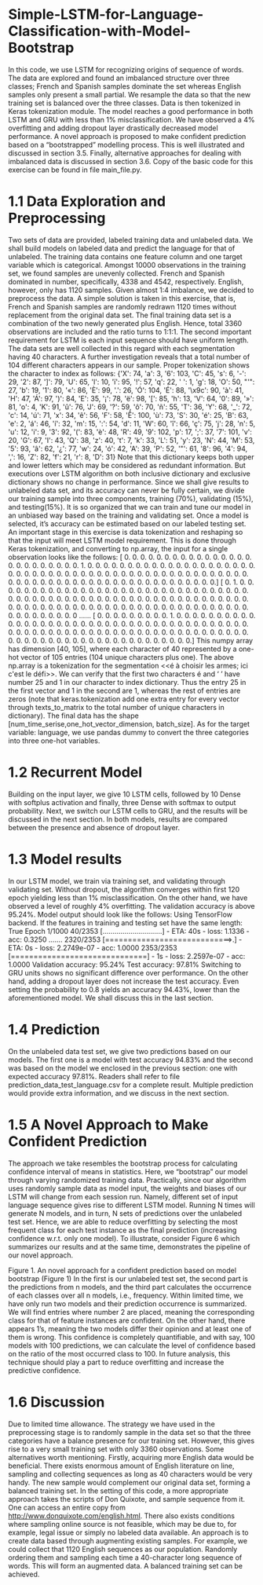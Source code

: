 # Simple-LSTM-for-Language-Classification-with-Model-Bootstrap
In this code, we use LSTM for recognizing origins of sequence of words. The data are explored and found an imbalanced structure over three classes; French and Spanish samples dominate the set whereas English samples only present a small partial. We resample the data so that the new training set is balanced over the three classes. Data is then tokenized in Keras tokenization module. The model reaches a good performance in both LSTM and GRU with less than 1% misclassification. We have observed a 4% overfitting and adding dropout layer drastically decreased model performance. A novel approach is proposed to make confident prediction based on a “bootstrapped” modelling process. This is well illustrated and discussed in section 3.5. Finally, alternative approaches for dealing with imbalanced data is discussed in section 3.6. Copy of the basic code for this exercise can be found in file main_file.py.
# 1.1 Data Exploration and Preprocessing
Two sets of data are provided, labeled training data and unlabeled data. We shall build models on labeled data and predict the language for that of unlabeled. The training data contains one feature column and one target variable which is categorical. Amongst 10000 observations in the training set, we found samples are unevenly collected. French and Spanish dominated in number, specifically, 4338 and 4542, respectively. English, however, only has 1120 samples. Given almost 1:4 imbalance, we decided to preprocess the data. A simple solution is taken in this exercise, that is, French and Spanish samples are randomly redrawn 1120 times without replacement from the original data set. The final training data set is a combination of the two newly generated plus English. Hence, total 3360 observations are included and the ratio turns to 1:1:1. The second important requirement for LSTM is each input sequence should have uniform length. The data sets are well collected in this regard with each segmentation having 40 characters. 
A further investigation reveals that a total number of 104 different characters appears in our sample. Proper tokenization shows the character to index as follows:
{'X': 74, 'a': 3, '6': 103, 'C': 45, 's': 6, '-': 29, '2': 87, ']': 79, 'U': 65, 'l': 10, 'ï': 95, '!': 57, 'q': 22, ' ': 1, 'g': 18, 'O': 50, "'": 27, 'b': 19, '1': 80, '«': 86, 'È': 99, '.': 26, 'Ó': 104, 'É': 88, '\x9c': 90, 'à': 41, 'H': 47, 'Á': 97, ')': 84, 'E': 35, '¡': 78, 'ë': 98, '[': 85, 'h': 13, 'V': 64, '0': 89, '»': 81, 'o': 4, 'K': 91, 'û': 76, 'J': 69, '?': 59, 'ô': 70, 'ñ': 55, 'T': 36, 'Y': 68, '_': 72, 'c': 14, 'ú': 71, 'x': 34, 'ê': 56, 'F': 58, 'Ê': 100, 'ù': 73, 'S': 30, 'é': 25, 'B': 63, 'e': 2, 'á': 46, 'í': 32, 'm': 15, ':': 54, 'd': 11, 'W': 60, 'î': 66, 'ç': 75, 'j': 28, 'n': 5, 'u': 12, 'i': 9, '3': 92, '(': 83, 'è': 48, 'R': 49, '9': 102, 'p': 17, ';': 37, '7': 101, 'v': 20, 'G': 67, 'I': 43, 'Q': 38, 'z': 40, 't': 7, 'k': 33, 'L': 51, 'y': 23, 'N': 44, 'M': 53, '5': 93, 'â': 62, '¿': 77, 'w': 24, 'ó': 42, 'A': 39, 'P': 52, '"': 61, '8': 96, '4': 94, ',': 16, 'Z': 82, 'f': 21, 'r': 8, 'D': 31}
Note that this dictionary keeps both upper and lower letters which may be considered as redundant information. But executions over LSTM algorithm on both inclusive dictionary and exclusive dictionary shows no change in performance. 
Since we shall give results to unlabeled data set, and its accuracy can never be fully certain, we divide our training sample into three components, training (70%), validating (15%), and testing(15%). It is so organized that we can train and tune our model in an unbiased way based on the training and validating set. Once a model is selected, it’s accuracy can be estimated based on our labeled testing set. 
An important stage in this exercise is data tokenization and reshaping so that the input will meet LSTM model requirement. This is done through Keras tokenization, and converting to np.array, the input for a single observation looks like the follows:
 [ 0.  0.  0.  0.  0.  0.  0.  0.  0.  0.  0.  0.  0.  0.  0.  0.  0.  0.
0.  0.  0.  0.  0.  0.  0.  1.  0.  0.  0.  0.  0.  0.  0.  0.  0.  0.
0.  0.  0.  0.  0.  0.  0.  0.  0.  0.  0.  0.  0.  0.  0.  0.  0.  0.
0.  0.  0.  0.  0.  0.  0.  0.  0.  0.  0.  0.  0.  0.  0.  0.  0.  0.
0.  0.  0.  0.  0.  0.  0.  0.  0.  0.  0.  0.  0.  0.  0.  0.  0.  0.
0.  0.  0.  0.  0.  0.  0.  0.  0.  0.  0.  0.  0.]
[ 0.  1.  0.  0.  0.  0.  0.  0.  0.  0.  0.  0.  0.  0.  0.  0.  0.  0.
0.  0.  0.  0.  0.  0.  0.  0.  0.  0.  0.  0.  0.  0.  0.  0.  0.  0.
0.  0.  0.  0.  0.  0.  0.  0.  0.  0.  0.  0.  0.  0.  0.  0.  0.  0.
0.  0.  0.  0.  0.  0.  0.  0.  0.  0.  0.  0.  0.  0.  0.  0.  0.  0.
0.  0.  0.  0.  0.  0.  0.  0.  0.  0.  0.  0.  0.  0.  0.  0.  0.  0.
0.  0.  0.  0.  0.  0.  0.  0.  0.  0.  0.  0.  0
……
[ 0.  0.  0.  0.  0.  0.  0.  0.  0.  1.  0.  0.  0.  0.  0.  0.  0.  0.
0.  0.  0.  0.  0.  0.  0.  0.  0.  0.  0.  0.  0.  0.  0.  0.  0.  0.
0.  0.  0.  0.  0.  0.  0.  0.  0.  0.  0.  0.  0.  0.  0.  0.  0.  0.
0.  0.  0.  0.  0.  0.  0.  0.  0.  0.  0.  0.  0.  0.  0.  0.  0.  0.
0.  0.  0.  0.  0.  0.  0.  0.  0.  0.  0.  0.  0.  0.  0.  0.  0.  0.
0.  0.  0.  0.  0.  0.  0.  0.  0.  0.  0.  0.  0.]
This numpy array has dimension [40, 105], where each character of 40 represented by a one-hot vector of 105 entries (104 unique characters plus one). The above np.array is a tokenization for the segmentation <<é à choisir les armes; ici c'est le défi>>. We can verify that the first two characters é and ‘ ’ have number 25 and 1 in our character to index dictionary. Thus the entry 25 in the first vector and 1 in the second are 1, whereas the rest of entries are zeros (note that keras.tokenization add one extra entry for every vector through texts_to_matrix to the total number of unique characters in dictionary). The final data has the shape [num_time_serise,one_hot_vector_dimension, batch_size]. As for the target variable: language, we use pandas dummy to convert the three categories into three one-hot variables. 
# 1.2 Recurrent Model 
Building on the input layer, we give 10 LSTM cells, followed by 10 Dense with softplus activation and finally, three Dense with softmax to output probability. Next, we switch our LSTM cells to GRU, and the results will be discussed in the next section. In both models, results are compared between the presence and absence of dropout layer. 
# 1.3 Model results
In our LSTM model, we train via training set, and validating through validating set. Without dropout, the algorithm converges within first 120 epoch yielding less than 1% misclassification. On the other hand, we have observed a level of roughly 4% overfitting. The validation accuracy is above 95.24%. Model output should look like the follows:
Using TensorFlow backend.
If the features in training and testing set have the same length: True
Epoch 1/1000
40/2353 [..............................] - ETA: 40s - loss: 1.1336 - acc: 0.3250
…….
2320/2353
[============================>.] - ETA: 0s - loss: 2.2749e-07 - acc: 1.0000
2353/2353 
[==============================] - 1s - loss: 2.2597e-07 - acc: 1.0000
Validation accuracy: 95.24%
Test accuracy: 97.81%
Switching to GRU units shows no significant difference over performance. On the other hand, adding a dropout layer does not increase the test accuracy. Even setting the probability to 0.8 yields an accuracy 94.43%, lower than the aforementioned model. We shall discuss this in the last section. 
# 1.4 Prediction 
On the unlabeled data test set, we give two predictions based on our models. The first one is a model with test accuracy 94.83% and the second was based on the model we enclosed in the previous section: one with expected accuracy 97.81%. Readers shall refer to file prediction_data_test_language.csv for a complete result. Multiple prediction would provide extra information, and we discuss in the next section. 
# 1.5 A Novel Approach to Make Confident Prediction
The approach we take resembles the bootstrap process for calculating confidence interval of means in statistics. Here, we “bootstrap” our model through varying randomized training data. Practically, since our algorithm uses randomly sample data as model input, the weights and biases of our LSTM will change from each session run. Namely, different set of input language sequence gives rise to different LSTM model. Running N times will generate N models, and in turn, N sets of predictions over the unlabeled test set. Hence, we are able to reduce overfitting by selecting the most frequent class for each test instance as the final prediction (increasing confidence w.r.t. only one model). To illustrate, consider Figure 6 which summarizes our results and at the same time, demonstrates the pipeline of our novel approach. 
 
Figure 1. An novel approach for a confident prediction based on model bootstrap (Figure 1)
In the first is our unlabeled test set, the second part is the predictions from n models, and the third part calculates the occurrence of each classes over all n models, i.e., frequency. Within limited time, we have only run two models and their prediction occurrence is summarized. We will find entries where number 2 are placed, meaning the corresponding class for that of feature instances are confident. On the other hand, there appears 1’s, meaning the two models differ their opinion and at least one of them is wrong. This confidence is completely quantifiable, and with say, 100 models with 100 predictions, we can calculate the level of confidence based on the ratio of the most occurred class to 100. In future analysis, this technique should play a part to reduce overfitting and increase the predictive confidence. 
# 1.6 Discussion
Due to limited time allowance. The strategy we have used in the preprocessing stage is to randomly sample in the data set so that the three categories have a balance presence for our training set. However, this gives rise to a very small training set with only 3360 observations. Some alternatives worth mentioning. Firstly, acquiring more English data would be beneficial. There exists enormous amount of English literature on line, sampling and collecting sequences as long as 40 characters would be very handy. The new sample would complement our original data set, forming a balanced training set. In the setting of this code, a more appropriate approach takes the scripts of Don Quixote, and sample sequence from it. One can access an entire copy from http://www.donquixote.com/english.html. 
There also exists conditions where sampling online source is not feasible, which may be due to, for example, legal issue or simply no labeled data available. An approach is to create data based through augmenting existing samples. For example, we could collect that 1120 English sequences as our population. Randomly ordering them and sampling each time a 40-character long sequence of words. This will form an augmented data. A balanced training set can be achieved. 
